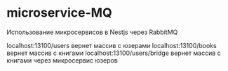 # microservice-MQ

Использование микросервисов в Nestjs
через RabbitMQ


localhost:13100/users вернет массив с юзерами
localhost:13100/books вернет массив с книгами
localhost:13100/users/bridge вернет массив с книгами через микросервис юзеров
